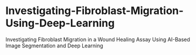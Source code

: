 # Investigating-Fibroblast-Migration-Using-Deep-Learning
Investigating Fibroblast Migration in a Wound Healing Assay Using AI-Based Image Segmentation and Deep Learning
